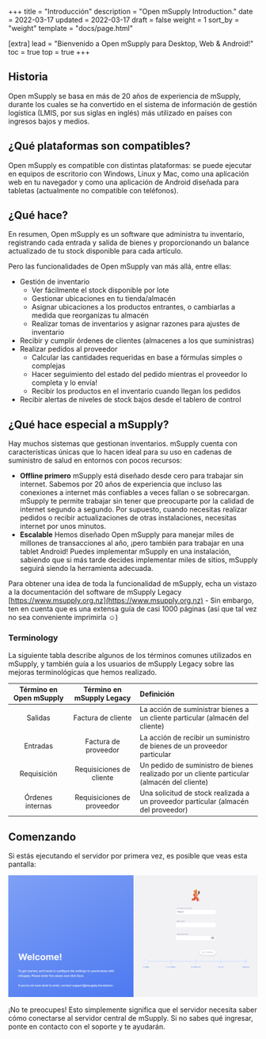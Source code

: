 +++
title = "Introducción"
description = "Open mSupply Introduction."
date = 2022-03-17
updated = 2022-03-17
draft = false
weight = 1
sort_by = "weight"
template = "docs/page.html"

[extra]
lead = "Bienvenido a Open mSupply para Desktop, Web & Android!"
toc = true
top = true
+++

## Historia

Open mSupply se basa en más de 20 años de experiencia de mSupply, durante los cuales se ha convertido en el sistema de información de gestión logística (LMIS, por sus siglas en inglés) más utilizado en países con ingresos bajos y medios.

## ¿Qué plataformas son compatibles?

Open mSupply es compatible con distintas plataformas: se puede ejecutar en equipos de escritorio con Windows, Linux y Mac, como una aplicación web en tu navegador y como una aplicación de Android diseñada para tabletas (actualmente no compatible con teléfonos).

## ¿Qué hace?

En resumen, Open mSupply es un software que administra tu inventario, registrando cada entrada y salida de bienes y proporcionando un balance actualizado de tu stock disponible para cada artículo.

Pero las funcionalidades de Open mSupply van más allá, entre ellas:

- Gestión de inventario
  - Ver fácilmente el stock disponible por lote
  - Gestionar ubicaciones en tu tienda/almacén
  - Asignar ubicaciones a los productos entrantes, o cambiarlas a medida que reorganizas tu almacén
  - Realizar tomas de inventarios y asignar razones para ajustes de inventario
- Recibir y cumplir órdenes de clientes (almacenes a los que suministras)
- Realizar pedidos al proveedor
  - Calcular las cantidades requeridas en base a fórmulas simples o complejas
  - Hacer seguimiento del estado del pedido mientras el proveedor lo completa y lo envía!
  - Recibir los productos en el inventario cuando llegan los pedidos
- Recibir alertas de niveles de stock bajos desde el tablero de control

## ¿Qué hace especial a mSupply?

Hay muchos sistemas que gestionan inventarios. mSupply cuenta con características únicas que lo hacen ideal para su uso en cadenas de suministro de salud en entornos con pocos recursos:

- **Offline primero** mSupply está diseñado desde cero para trabajar sin internet. Sabemos por 20 años de experiencia que incluso las conexiones a internet más confiables a veces fallan o se sobrecargan. mSupply te permite trabajar sin tener que preocuparte por la calidad de internet segundo a segundo. Por supuesto, cuando necesitas realizar pedidos o recibir actualizaciones de otras instalaciones, necesitas internet por unos minutos.
- **Escalable** Hemos diseñado Open mSupply para manejar miles de millones de transacciones al año, ¡pero también para trabajar en una tablet Android! Puedes implementar mSupply en una instalación, sabiendo que si más tarde decides implementar miles de sitios, mSupply seguirá siendo la herramienta adecuada.

Para obtener una idea de toda la funcionalidad de mSupply, echa un vistazo a la documentación del software de mSupply Legacy [https://www.msupply.org.nz](https://www.msupply.org.nz) - Sin embargo, ten en cuenta que es una extensa guía de casi 1000 páginas (así que tal vez no sea conveniente imprimirla ☺️)

### Terminology

La siguiente tabla describe algunos de los términos comunes utilizados en mSupply, y también guía a los usuarios de mSupply Legacy sobre las mejoras terminológicas que hemos realizado.

| Término en Open mSupply  |  Término en mSupply Legacy  | Definición                                                            |
| :---------------: | :-------------------: | :--------------------------------------------------------------------- |
| Salidas|   Factura de cliente   | La acción de suministrar bienes a un cliente particular (almacén del cliente) |
| Entradas|   Factura de proveedor    | La acción de recibir un suministro de bienes de un proveedor particular        |
|    Requisición    | Requisiciones de cliente | Un pedido de suministro de bienes realizado por un cliente particular (almacén del cliente) |
|  Órdenes internas | Requisiciones de proveedor | Una solicitud de stock realizada a un proveedor particular (almacén del proveedor)        |

## Comenzando

Si estás ejecutando el servidor por primera vez, es posible que veas esta pantalla:

![Initialisation](images-en/initialisation.png)

¡No te preocupes! Esto simplemente significa que el servidor necesita saber cómo conectarse al servidor central de mSupply. Si no sabes qué ingresar, ponte en contacto con el soporte y te ayudarán.